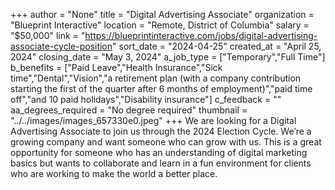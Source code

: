 +++
author = "None"
title = "Digital Advertising Associate"
organization = "Blueprint Interactive"
location = "Remote, District of Columbia"
salary = "$50,000"
link = "https://blueprintinteractive.com/jobs/digital-advertising-associate-cycle-position"
sort_date = "2024-04-25"
created_at = "April 25, 2024"
closing_date = "May 3, 2024"
a_job_type = ["Temporary","Full Time"]
b_benefits = ["Paid Leave","Health Insurance","Sick time","Dental","Vision","a retirement plan (with a company contribution starting the first of the quarter after 6 months of employment)","paid time off","and 10 paid holidays","Disability insurance"]
c_feedback = ""
aa_degrees_required = "No degree required"
thumbnail = "../../images/images_657330e0.jpeg"
+++
We are looking for a Digital Advertising Associate to join us through the 2024 Election Cycle. We’re a growing company and want someone who can grow with us. This is a great opportunity for someone who has an understanding of digital marketing basics but wants to collaborate and learn in a fun environment for clients who are working to make the world a better place. 